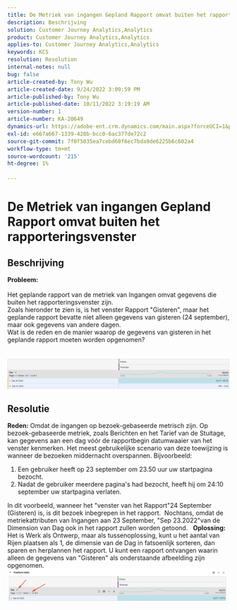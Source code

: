 ```yaml
---
title: De Metriek van ingangen Gepland Rapport omvat buiten het rapporteringsvenster
description: Beschrijving
solution: Customer Journey Analytics,Analytics
product: Customer Journey Analytics,Analytics
applies-to: Customer Journey Analytics,Analytics
keywords: KCS
resolution: Resolution
internal-notes: null
bug: false
article-created-by: Tony Wu
article-created-date: 9/24/2022 3:09:59 PM
article-published-by: Tony Wu
article-published-date: 10/11/2022 3:19:19 AM
version-number: 1
article-number: KA-20649
dynamics-url: https://adobe-ent.crm.dynamics.com/main.aspx?forceUCI=1&pagetype=entityrecord&etn=knowledgearticle&id=0d31ceec-1a3c-ed11-9db1-0022480869de
exl-id: e667a667-1339-428b-bcc0-6ac377de72c2
source-git-commit: 7f0f5035ea7cebd60f6ec7bda9de6225b6c602a4
workflow-type: tm+mt
source-wordcount: '215'
ht-degree: 1%

---
```


# De Metriek van ingangen Gepland Rapport omvat buiten het rapporteringsvenster

## Beschrijving

<b>Probleem:
<br> </b>
<br>Het geplande rapport van de metriek van Ingangen omvat gegevens die buiten het rapporteringsvenster zijn.
<br>Zoals hieronder te zien is, is het venster Rapport &quot;Gisteren&quot;, maar het geplande rapport bevatte niet alleen gegevens van gisteren (24 september), maar ook gegevens van andere dagen.
<br>Wat is de reden en de manier waarop de gegevens van gisteren in het geplande rapport moeten worden opgenomen?
<br> 
<br> 
<br>![](assets/___22f102a4-1b3c-ed11-9db1-0022480869de___.png)

## Resolutie


<b>Reden:</b>
Omdat de ingangen op bezoek-gebaseerde metrisch zijn.
Op bezoek-gebaseerde metriek, zoals Berichten en het Tarief van de Stuitage, kan gegevens aan een dag vóór de rapportbegin datumwaaier van het venster kenmerken. Het meest gebruikelijke scenario van deze toewijzing is wanneer de bezoeken middernacht overspannen. Bijvoorbeeld:

1. Een gebruiker heeft op 23 september om 23.50 uur uw startpagina bezocht.
2. Nadat de gebruiker meerdere pagina&#39;s had bezocht, heeft hij om 24:10 september uw startpagina verlaten.


In dit voorbeeld, wanneer het &quot;venster van het Rapport&quot;24 September (Gisteren) is, is dit bezoek inbegrepen in het rapport. 
Nochtans, omdat de metriekattributen van Ingangen aan 23 September, &quot;Sep 23.2022&quot;van de Dimension van Dag ook in het rapport zullen worden getoond.
 
<b>Oplossing:</b>
Het is Werk als Ontwerp, maar als tussenoplossing, kunt u het aantal van Rijen plaatsen als 1, de dimensie van de Dag in fatsoenlijk sorteren, dan sparen en herplannen het rapport. U kunt een rapport ontvangen waarin alleen de gegevens van &quot;Gisteren&quot; als onderstaande afbeelding zijn opgenomen.
 
![](assets/0905936a-1b3c-ed11-9db1-0022480869de.png)
